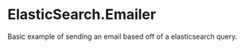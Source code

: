 ElasticSearch.Emailer
=====================

Basic example of sending an email based off of a elasticsearch query.
